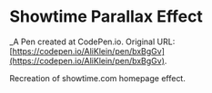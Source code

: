 # Showtime Parallax Effect
 _A Pen created at CodePen.io. Original URL: [https://codepen.io/AliKlein/pen/bxBgGv](https://codepen.io/AliKlein/pen/bxBgGv).

 Recreation of showtime.com homepage effect.